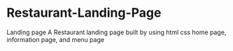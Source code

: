 # Restaurant-Landing-Page
Landing page 
A Restaurant landing page built by using html css 
home page,
information page,
and menu page 
